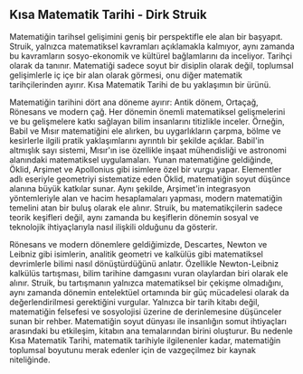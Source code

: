 ## Kısa Matematik Tarihi - Dirk Struik

Matematiğin tarihsel gelişimini geniş bir perspektifle ele alan bir başyapıt. Struik, yalnızca matematiksel kavramları açıklamakla kalmıyor, aynı zamanda bu kavramların sosyo-ekonomik ve kültürel bağlamlarını da inceliyor. Tarihçi olarak da tanınır. Matematiği sadece soyut bir disiplin olarak değil, toplumsal gelişimlerle iç içe bir alan olarak görmesi, onu diğer matematik tarihçilerinden ayırır. Kısa Matematik Tarihi de bu yaklaşımın bir ürünü.

Matematiğin tarihini dört ana döneme ayırır: Antik dönem, Ortaçağ, Rönesans ve modern çağ. Her dönemin önemli matematiksel gelişmelerini ve bu gelişmelere katkı sağlayan bilim insanlarını titizlikle inceler. Örneğin, Babil ve Mısır matematiğini ele alırken, bu uygarlıkların çarpma, bölme ve kesirlerle ilgili pratik yaklaşımlarını ayrıntılı bir şekilde açıklar. Babil'in altmışlık sayı sistemi, Mısır'ın ise özellikle inşaat mühendisliği ve astronomi alanındaki matematiksel uygulamaları. Yunan matematiğine geldiğinde, Öklid, Arşimet ve Apollonius gibi isimlere özel bir vurgu yapar. Elementler adlı eseriyle geometriyi sistematize eden Öklid, matematiğin soyut düşünce alanına büyük katkılar sunar. Aynı şekilde, Arşimet'in integrasyon yöntemleriyle alan ve hacim hesaplamaları yapması, modern matematiğin temelini atan bir buluş olarak ele alınır. Struik, bu matematikçilerin sadece teorik keşifleri değil, aynı zamanda bu keşiflerin dönemin sosyal ve teknolojik ihtiyaçlarıyla nasıl ilişkili olduğunu da gösterir.

Rönesans ve modern dönemlere geldiğimizde, Descartes, Newton ve Leibniz gibi isimlerin, analitik geometri ve kalkülüs gibi matematiksel devrimlerle bilimi nasıl dönüştürdüğünü anlatır. Özellikle Newton-Leibniz kalkülüs tartışması, bilim tarihine damgasını vuran olaylardan biri olarak ele alınır. Struik, bu tartışmanın yalnızca matematiksel bir çekişme olmadığını, aynı zamanda dönemin entelektüel ortamında bir güç mücadelesi olarak da değerlendirilmesi gerektiğini vurgular. Yalnızca bir tarih kitabı değil, matematiğin felsefesi ve sosyolojisi üzerine de derinlemesine düşünceler sunan bir rehber. Matematiğin soyut dünyası ile insanlığın somut ihtiyaçları arasındaki bu etkileşim, kitabın ana temalarından birini oluşturur. Bu nedenle Kısa Matematik Tarihi, matematik tarihiyle ilgilenenler kadar, matematiğin toplumsal boyutunu merak edenler için de vazgeçilmez bir kaynak niteliğinde.












